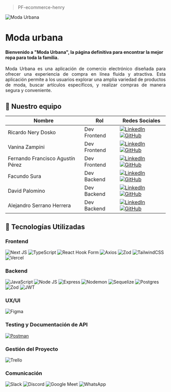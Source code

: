 > PF-ecommerce-henry

![Moda Urbana](https://res.cloudinary.com/dx8jtgdtt/image/upload/v1719278809/eripedcaatfnbn6sdltp.jpg)

# Moda urbana
#### Bienvenido a "Moda Urbana", la página definitiva para encontrar la mejor ropa para toda la familia. <br>
<p align="justify"> Moda Urbana es una aplicación de comercio electrónico diseñada para ofrecer una experiencia de compra en línea fluida y atractiva. Esta aplicación permite a los usuarios explorar una amplia variedad de productos de moda, buscar artículos específicos, y realizar compras de manera segura y conveniente.<br>

## 🚀 Nuestro equipo

| Nombre | Rol | Redes Sociales |
| ------ | --- | --------------- |
| Ricardo Nery Dosko | Dev Frontend | [![LinkedIn](https://img.shields.io/badge/linkedin%20-%230077B5.svg?style=for-the-badge&logo=linkedin&logoColor=white)](https://www.linkedin.com/in/ricardo-dosko/) [![GitHub](https://img.shields.io/badge/github-%23121011.svg?style=for-the-badge&logo=github&logoColor=white)](https://github.com/RicardoDosko) |
| Vanina Zampini | Dev Frontend | [![LinkedIn](https://img.shields.io/badge/linkedin%20-%230077B5.svg?style=for-the-badge&logo=linkedin&logoColor=white)](https://www.linkedin.com/in/vanina-zampini-78627a283/) [![GitHub](https://img.shields.io/badge/github-%23121011.svg?style=for-the-badge&logo=github&logoColor=white)](https://github.com/vaninazampini23) |
| Fernando Francisco Agustín Pérez  | Dev Frontend | [![LinkedIn](https://img.shields.io/badge/linkedin%20-%230077B5.svg?style=for-the-badge&logo=linkedin&logoColor=white)](https://www.linkedin.com/in/agusfdez/) [![GitHub](https://img.shields.io/badge/github-%23121011.svg?style=for-the-badge&logo=github&logoColor=white)](https://github.com/SalteFdez) |
| Facundo Sura | Dev Backend | [![LinkedIn](https://img.shields.io/badge/linkedin%20-%230077B5.svg?style=for-the-badge&logo=linkedin&logoColor=white)](https://www.linkedin.com/in/facundo-martin-emiliano-s-974b74253/) [![GitHub](https://img.shields.io/badge/github-%23121011.svg?style=for-the-badge&logo=github&logoColor=white)](https://github.com/Facundo-Sura) |
|David Palomino| Dev Backend | [![LinkedIn](https://img.shields.io/badge/linkedin%20-%230077B5.svg?style=for-the-badge&logo=linkedin&logoColor=white)](https://www.linkedin.com/in/david-palomino-256013295/) [![GitHub](https://img.shields.io/badge/github-%23121011.svg?style=for-the-badge&logo=github&logoColor=white)](https://github.com/DavidPalomino) |
| Alejandro Serrano Herrera | Dev Backend | [![LinkedIn](https://img.shields.io/badge/linkedin%20-%230077B5.svg?style=for-the-badge&logo=linkedin&logoColor=white)](https://www.linkedin.com/in/serranoh93/) [![GitHub](https://img.shields.io/badge/github-%23121011.svg?style=for-the-badge&logo=github&logoColor=white)](https://github.com/SerranoH93) |


## 🚀 Tecnologías Utilizadas

### Frontend

![Next JS](https://img.shields.io/badge/Next-black?style=for-the-badge&logo=next.js&logoColor=white)
![TypeScript](https://img.shields.io/badge/typescript-%23007ACC.svg?style=for-the-badge&logo=typescript&logoColor=white)
![React Hook Form](https://img.shields.io/badge/react%20hook%20form%20-%20pr?style=for-the-badge&logo=reacthookform&logoColor=%23ffffff&labelColor=%23ea899a&color=%23ea899a)
![Axios](https://img.shields.io/badge/axios%20-%20pr?style=for-the-badge&logo=axios&logoColor=%23ffffff&labelColor=%234c2882&color=%234c2882)
![Zod](https://img.shields.io/badge/zod-%233068b7.svg?style=for-the-badge&logo=zod&logoColor=white)
![TailwindCSS](https://img.shields.io/badge/tailwindcss-%2338B2AC.svg?style=for-the-badge&logo=tailwind-css&logoColor=white)
![Vercel](https://img.shields.io/badge/vercel-%23000000.svg?style=for-the-badge&logo=vercel&logoColor=white)

### Backend
![JavaScript](https://img.shields.io/badge/javascript-%23323330.svg?style=for-the-badge&logo=javascript&logoColor=%23F7DF1E)
![Node JS](https://img.shields.io/badge/Node%20JS-%20pr?style=for-the-badge&logo=nodedotjs&logoColor=%23ffffff&labelColor=%20%2344883e&color=%20%2344883e)
![Express](https://img.shields.io/badge/Express-%20pr?style=for-the-badge&logo=express&logoColor=%23ffffff&labelColor=%20%23000000&color=%20%23000000)
![Nodemon](https://img.shields.io/badge/NODEMON-%23323330.svg?style=for-the-badge&logo=nodemon&logoColor=%BBDEAD)
![Sequelize](https://img.shields.io/badge/Sequelize-52B0E7?style=for-the-badge&logo=Sequelize&logoColor=white)
![Postgres](https://img.shields.io/badge/postgres-%23316192.svg?style=for-the-badge&logo=postgresql&logoColor=white)
![Zod](https://img.shields.io/badge/zod-%233068b7.svg?style=for-the-badge&logo=zod&logoColor=white)
![JWT](https://img.shields.io/badge/JWT-black?style=for-the-badge&logo=JSON%20web%20tokens)

### UX/UI
![Figma](https://img.shields.io/badge/figma%20-%20pr?style=for-the-badge&logo=figma&logoColor=%23ffffff&labelColor=%23F24E1E&color=%23F24E1E)

### Testing y Documentación de API
[![Postman](https://img.shields.io/badge/postman%20-%20pr?style=for-the-badge&logo=postman&logoColor=%23ffffff&labelColor=%23FF6C37&color=%23FF6C37)](https://documenter.getpostman.com/view/36260299/2sA3XPBhJ8)

### Gestión del Proyecto
![Trello](https://img.shields.io/badge/Trello-%23026AA7.svg?style=for-the-badge&logo=Trello&logoColor=white)

### Comunicación
![Slack](https://img.shields.io/badge/Slack%20-%20pr?style=for-the-badge&logo=slack&logoColor=%23ffffff&labelColor=%234A154B&color=%234A154B)
![Discord](https://img.shields.io/badge/Discord%20-%20pr?style=for-the-badge&logo=discord&logoColor=%23ffffff&labelColor=%235865F2&color=%235865F2)
![Google Meet](https://img.shields.io/badge/Google%20meet%20-%20pr?style=for-the-badge&logo=googlemeet&logoColor=%23ffffff&labelColor=%2300897B&color=%2300897B)
![WhatsApp](https://img.shields.io/badge/WhatsApp-25D366?style=for-the-badge&logo=whatsapp&logoColor=white)